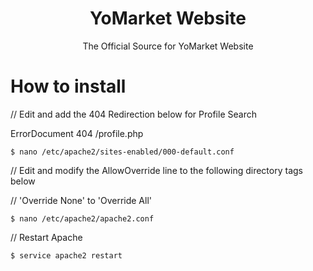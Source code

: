 <div align="center">
 <h1> YoMarket Website </h1>
 <p> The Official Source for YoMarket Website</p>
</div>

 # How to install

<p>// Edit and add the 404 Redirection below for Profile Search</p>
<p>ErrorDocument 404 /profile.php</p>

```
$ nano /etc/apache2/sites-enabled/000-default.conf
```

<p>// Edit and modify the AllowOverride line to the following directory tags below</p>
<p>// 'Override None' to 'Override All'</p>

```
$ nano /etc/apache2/apache2.conf
```

<p>// Restart Apache</p>

```
$ service apache2 restart
```

